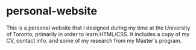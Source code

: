 # personal-website

This is a personal website that I designed during my time at the University of Toronto, primarily in order to learn HTML/CSS. It includes a copy of my CV, contact info, and some of my research from my Master's program. 
